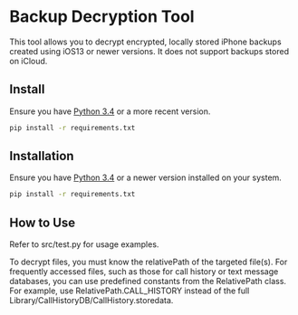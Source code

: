 # Backup Decryption Tool

This tool allows you to decrypt encrypted, locally stored iPhone backups created using iOS13 or newer versions. It does not support backups stored on iCloud.


## Install

Ensure you have [Python 3.4](https://www.python.org/) or a more recent version.

```bash
pip install -r requirements.txt
```
 


## Installation

Ensure you have [Python 3.4](https://www.python.org/) or a newer version installed on your system.

```bash
pip install -r requirements.txt
```
## How to Use

Refer to src/test.py for usage examples.

To decrypt files, you must know the relativePath of the targeted file(s). For frequently accessed files, such as those for call history or text message databases, you can use predefined constants from the RelativePath class. For example, use RelativePath.CALL_HISTORY instead of the full Library/CallHistoryDB/CallHistory.storedata.